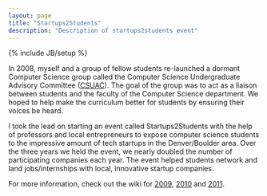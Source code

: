 ```yaml
---
layout: page
title: "Startups2Students"
description: "Description of startups2students event"
---
```

{% include JB/setup %}

In 2008, myself and a group of fellow students re-launched a dormant Computer Science group called the Computer Science Undergraduate Advisory Committee ([CSUAC](http://groups.cs.colorado.edu/?tag=csuac)). The goal of the group was to act as a liaison between students and the faculty of the Computer Science department. We hoped to help make the curriculum better for students by ensuring their voices be heard.

I took the lead on starting an event called Startups2Students with the help of professors and local entrepreneurs to expose computer science students to the impressive amount of tech startups in the Denver/Boulder area. Over the three years we held the event, we nearly doubled the number of participating companies each year. The event helped students network and land jobs/internships with local, innovative startup companies.

For more information, check out the wiki for [2009](http://startup2student.pbworks.com/w/page/17968852/startups2students-2009), [2010](http://startup2student.pbworks.com/w/page/34276964/University+of+Colorado+-+Startups2Students+2010) and [2011](http://startup2student.pbworks.com/w/page/17968849/FrontPage).